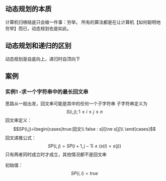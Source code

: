 ## 动态规划的本质
计算机归根结底只会做一件事：穷举。
所有的算法都是在让计算机【如何聪明地穷举】而已，动态规划也是如此。

## 动态规划和递归的区别
动态规划是自底向上，递归时自顶向下

## 案例
### 实例1 -求一个字符串中的最长回文串
思路从一般出发，回文串可能是其中的任何一个子字符串
子字符串定义为 $$S(i,j);1\le i\le j \le n$$ 
回文串定义：$$SP(i,j)=\begin{cases}true:回文\\ false : s[i]\ne s[j]\\ \end{cases}$$
回文递推公式： $$SP(i,j) = SP(i+1, j-1) \land (s(i) = s(j)) $$
只有两者同时成立时才成立，其他情况都不是回文串

初始值：
$$SP(i,i)=true$$
